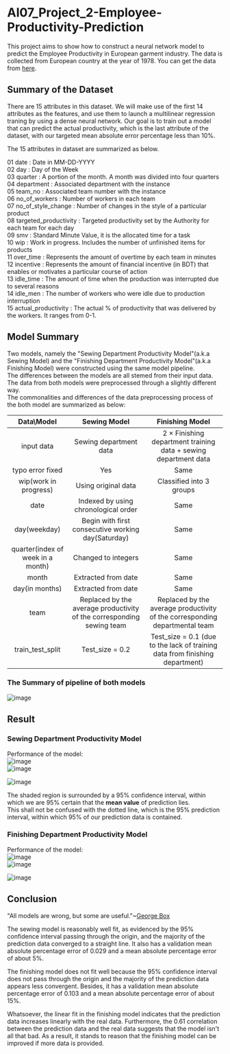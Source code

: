 # AI07_Project_2-Employee-Productivity-Prediction

This project aims to show how to construct a neural network model to predict the Employee Productivity in European garment industry.
The data is collected from European country at the year of 1978.
You can get the data from [here](https://archive.ics.uci.edu/ml/datasets/Productivity+Prediction+of+Garment+Employees).

## Summary of the Dataset
There are 15 attributes in this dataset. We will make use of the first 14 attributes as the features, and use them to launch a multilinear regression traning by using a dense neural network. Our goal is to train out a model that can predict the actual productivity, which is the last attribute of the dataset, with our targeted mean absolute error percentage less than 10%.

The 15 attributes in dataset are summarized as below.

01 date : Date in MM-DD-YYYY <br>
02 day : Day of the Week <br>
03 quarter : A portion of the month. A month was divided into four quarters <br>
04 department : Associated department with the instance <br>
05 team_no : Associated team number with the instance <br>
06 no_of_workers : Number of workers in each team <br>
07 no_of_style_change : Number of changes in the style of a particular product <br>
08 targeted_productivity : Targeted productivity set by the Authority for each team for each day <br>
09 smv : Standard Minute Value, it is the allocated time for a task <br>
10 wip : Work in progress. Includes the number of unfinished items for products <br>
11 over_time : Represents the amount of overtime by each team in minutes <br>
12 incentive : Represents the amount of financial incentive (in BDT) that enables or motivates a particular course of action <br>
13 idle_time : The amount of time when the production was interrupted due to several reasons <br>
14 idle_men : The number of workers who were idle due to production interruption <br>
15 actual_productivity : The actual % of productivity that was delivered by the workers. It ranges from 0-1. <br>

## Model Summary
Two models, namely the "Sewing Department Productivity Model"(a.k.a Sewing Model) and the "Finishing Department Productivity Model"(a.k.a Finishing Model) were constructed using the same model pipeline. <br>
The differences between the models are all stemed from their input data. <br>
The data from both models were preprocessed through a slightly different way.<br>
The commonalities and differences of the data preprocessing process of the both model are summarized as below: <br>

|            Data\Model             |                     Sewing Model                       |                        Finishing Model                         |
|              :---:                |                         :---:                          |                             :---:                              |
|            input data             |              Sewing department data                |2 $\times$ Finishing department training data + sewing department data |
|         typo error fixed          |                          Yes                           |                              Same                              |
|       wip(work in progress)       |                  Using original data                   |                     Classified into 3 groups                   |
|               date                |            Indexed by using chronological order        |                              Same                              |
|            day(weekday)           |   Begin with first consecutive working day(Saturday)   |                              Same                              |
| quarter(index of week in a month) |                  Changed to integers                   |                              Same                              |
|               month               |                  Extracted from date                   |                              Same                              |
|           day(in months)          |                  Extracted from date                   |                              Same                              |
|      team      |Replaced by the average productivity of the corresponding sewing team|Replaced by the average productivity of the corresponding departmental team| 
|       train_test_split            |              Test_size = 0.2             | Test_size = 0.1 (due to the lack of training data from finishing department) |

### The Summary of pipeline of both models 
![image](https://user-images.githubusercontent.com/108325848/187822412-7e87e61d-62b6-4aeb-9831-c8d02df22f05.png)

## Result
### Sewing Department Productivity Model
Performance of the model:<br>
![image](https://user-images.githubusercontent.com/108325848/187825456-fff0cc2b-6e73-4ab6-825e-a1e5a7c4b00b.png)<br>
![image](https://user-images.githubusercontent.com/108325848/187825574-d4d66107-949c-4db7-9e58-3e7f9f684276.png)<br>

![image](https://user-images.githubusercontent.com/108325848/187819200-d1839d0e-8602-4d72-8530-963648cd29c5.png)<br>

The shaded region is surrounded by a 95% confidence interval, within which we are 95% certain that the **mean value** of prediction lies.<br>
This shall not be confused with the dotted line, which is the 95% prediction interval, within which 95% of our prediction data is contained.

### Finishing Department Productivity Model
Performance of the model:<br>
![image](https://user-images.githubusercontent.com/108325848/187825655-aa603b1f-1b59-4981-9cb7-2d397b26d6ab.png)<br>
![image](https://user-images.githubusercontent.com/108325848/187825731-c99476ac-a8c5-48b8-a07a-2d1951081c17.png)<br>

![image](https://user-images.githubusercontent.com/108325848/187712523-078f35c1-7cea-4707-bcdb-a69b0e7a0bd2.png)<br>

## Conclusion
"All models are wrong, but some are useful."~[George Box](https://en.wikipedia.org/wiki/All_models_are_wrong)<br>

The sewing model is reasonably well fit, as evidenced by the 95% confidence interval passing through the origin, and the majority of the prediction data converged to a straight line. It also has a validation mean absolute percentage error of 0.029 and a mean absolute percentage error of about 5%. <br> 

The finishing model does not fit well because the 95% confidence interval does not pass through the origin and the majority of the prediction data appears less convergent. Besides, it has a validation mean absolute percentage error of 0.103 and a mean absolute percentage error of about 15%.<br>

Whatsoever, the linear fit in the finishing model indicates that the prediction data increases linearly with the real data. Furthermore, the 0.61 correlation between the prediction data and the real data suggests that the model isn't all that bad. As a result, it stands to reason that the finishing model can be improved if more data is provided. <br>  







